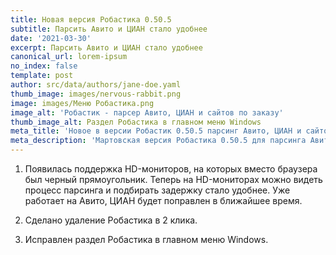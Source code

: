 ```yaml
---
title: Новая версия Робастика 0.50.5
subtitle: Парсить Авито и ЦИАН стало удобнее
date: '2021-03-30'
excerpt: Парсить Авито и ЦИАН стало удобнее
canonical_url: lorem-ipsum
no_index: false
template: post
author: src/data/authors/jane-doe.yaml
thumb_image: images/nervous-rabbit.png
image: images/Меню Робастика.png
image_alt: 'Робастик - парсер Авито, ЦИАН и сайтов по заказу'
thumb_image_alt: Раздел Робастика в главном меню Windows
meta_title: 'Новое в версии Робастик 0.50.5 парсинг Авито, ЦИАН и сайтов по заказу'
meta_description: 'Мартовская версия Робастика 0.50.5 для парсинга Авито, ЦИАН и сайтов по заказу'
---
```

1.  Появилась поддержка HD-мониторов, на которых вместо браузера был черный прямоугольник. Теперь на HD-мониторах можно видеть процесс парсинга и подбирать задержку стало удобнее. Уже работает на Авито, ЦИАН будет поправлен в ближайшее время.

2.  Сделано удаление Робастика в 2 клика.

3.  Исправлен раздел Робастика в главном меню Windows.

